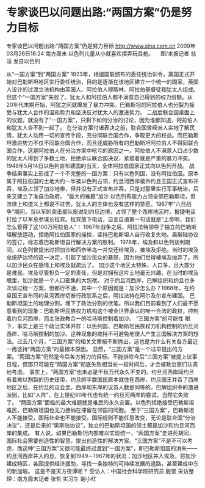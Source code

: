 # 专家谈巴以问题出路:“两国方案”仍是努力目标

专家谈巴以问题出路:“两国方案”仍是努力目标
http://www.sina.com.cn  2009年03月26日16:24  南方周末
以色列儿童从小就喜欢摆弄玩具枪。 　图/本报记者 翁洹 发自以色列

从“一国方案”到“两国方案”
1923年，根据国联颁布的委任统治训令，英国正式开始对巴勒斯坦地区实行委任统治，目的是逐渐在该地区建立一个统一的国家，英国人设计的过渡立法机构由英国人、阿拉伯人穆斯林、阿拉伯基督徒和犹太人组成。
但这个“一国方案”失败了。犹太人和阿拉伯人都不满意自己得到的权力份额。从20年代末期开始，阿犹之间就爆发了暴力冲突。巴勒斯坦的阿拉伯人也分裂为接受与犹太人合作的温和势力和坚决反对犹太人的激进势力。
二战后联合国桌面上的议题，就没有了“一国方案”，只剩下如何分治的讨论，因为谁都知道，阿拉伯人和犹太人合不到一起了。
在分治方案付诸表决之前，联合国曾经派人实地了解民情，犹太人动用一切的宣传手段，充分同联合国合作，争取更大的权益。而巴勒斯坦激进势力不仅不同联合国合作，而且还威胁所有的巴勒斯坦阿拉伯人不得同联合国合作，这是阿拉伯人在分治方案中吃亏的原因之一。阿拉伯人不满意人口占少数的犹太人得到了多数土地，拒绝承认联合国决议，紧接着就是严重的暴力冲突。
1948年5月14日以色列宣布建国的当天，全体阿拉伯国家正式向以色列开战。
战争结果事实上形成了一个不完整的一国方案：只有以色列国，没有阿拉伯国。原本属于阿拉伯国的土地大约一半被以色列占领，约旦河西岸被外约旦王国正式宣布并吞，埃及占领了加沙地带，但并没有正式宣布并吞，只是对那里实行军事统治，后来又建立了准自治政府。
“最大的难题”加沙
以色列有能力占领全部巴勒斯坦，但法律上和道义上都说不过去，犹太人的主体也没有这样的意愿。1967年“六日战争”期间，当以军的突击部队挺进到约旦边境，占领了整个西岸地区时，报捷电话打给了以军总参谋长拉宾。拉宾放下电话，自言自语第一句话就是“上帝啊，我们怎么管得了这100万阿拉伯人”！
1967年战争之后，阿拉法特领导了独立的巴勒斯坦解放运动，拒绝阿拉伯国家的操控，坚持巴勒斯坦人自行收复失地。奥斯陆协议的签订，标志着巴勒斯坦自行解决方案的胜利。
1978年，埃及和以色列谈判期间，以色列曾提出过把加沙和西奈半岛一并交还给埃及，被埃及拒绝。当时的埃及总统萨达特的这一决定，引起了加沙民众的暴怒，因为他们觉得被埃及抛弃了。所以加沙民众在感情上和埃及就疏远了。
加沙这个地区太特殊，人口多，且大部分是难民。埃及尽管担负一定的责任，但是对拥有这片土地毫无兴趣，在当时的埃及眼里，加沙就是一个人口密集的大包袱。
对于约旦河西岸，巴解组织和约旦也多次谈过统一方案，但都行不通，其中一个原因就是：加沙怎么办？1988年，在约旦国王宣布同约旦河西岸切断行政联系之后，阿拉法特在阿尔及尔宣布建国。
巴勒斯坦国土的地理分割，埋下了政治分割的伏笔。所以我们目前看到了人们最不愿意看到的现象：巴勒斯坦民族权力机构这个被全世界承认的唯一合法的政权，控制着约旦河西岸，而主张政教合一的哈马斯控制着加沙。
“三国方案”的可能性
眼下，事实上是三个政治实体并存：以色列国、巴勒斯坦民族权力机构控制的约旦河西岸、哈马斯控制的加沙。这种现象的维持不可避免地使人产生三国解决方案的想法。过去几个月，“三国方案”的相关文章被不断抛出，这也是为什么有关各方最近一再坚持“两国方案”的最根本原因。
显然，“三国方案”是一个过早提出的方案。“两国方案”仍然是今后各方努力的目标。不能排除今后“三国方案”被提上议事日程，但那只可能在“两国方案”彻底失败相当长一段时间后，才会被政治家们认真地考虑。
事实上，“两国方案”也未必是千秋万代永久不变的。约旦河西岸同约旦有着难以割裂的历史纽带，约旦的半数国民原本就住在西岸，约旦国王并吞了西岸地区之后，在约旦的议会里，西岸和东岸的议员人数是同等的。巴解组织中的激进派别，比如“人阵”，在上世纪60年代也有统一约旦河两岸的尝试，当然它失败了。
“两国方案”面临的最大难题就是难民的永久安置。以色列拒绝接受巴勒斯坦难民，巴勒斯坦国也无力接纳在滞留在邻国的同胞。
至于“三国方案”，巴勒斯坦人不能接受，国际社会也不能接受。国际规则不能任意改变，无论是联合国“分治决议”，还是后来的“奥斯陆协议”，独立的巴勒斯坦国的领土都是加沙和约旦河西岸的集成。
有人说，如果巴勒斯坦内部难以实现统一，“两国方案”走进死胡同，国际社会需要创造性的智慧，提出创造性的解决方案。“三国方案”不是不可以考虑，而这种“三国方案”又很可能最终过渡到“一国方案”，即巴勒斯坦国的消失——约旦河西岸并入约旦，恢复到1949－1967年的状况；加沙地区并入埃及，将加沙建成特区，各国提供经济援助，寻找一条独特的可持续发展的道路，甚至建成中东的新加坡。
这是不是天方夜谭呢？  受访人：中国社会科学院研究员 殷罡 采访整理：南方周末记者 张哲 实习生 谢小红

